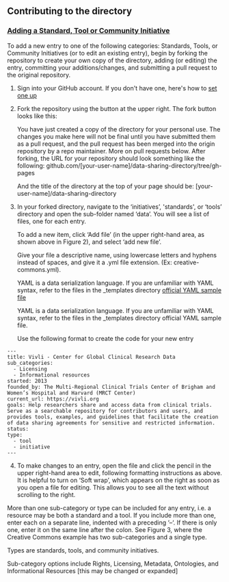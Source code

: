 ## Contributing to the directory

### [Adding a Standard, Tool or Community Initiative](https://metadata-research.github.io/data-sharing-directory/)

To add a new entry to one of the following categories: Standards, Tools, or Community Initiatives (or to edit an existing entry), begin by forking the repository to create your own copy of the directory, adding (or editing) the entry, committing your additions/changes, and submitting a pull request to the original repository.

1. Sign into your GitHub account.
   If you don't have one, here's how to [set one up](https://github.com/join)

2. Fork the repository using the button at the upper right. The fork button looks like this:
   
   You have just created a copy of the directory for your personal use. The changes you make here will not be final
   until you have submitted them as a pull request, and the pull    request has been merged into the origin repository
   by a repo maintainer. More on pull requests below. 
   After forking, the URL for your repository should look something like the following:
   github.com/[your-user-name]/data-sharing-directory/tree/gh-pages

   And the title of the directory at the top of your page should be: 
   [your-user-name]/data-sharing-directory

3. In your forked directory, navigate to the ‘initiatives’, 'standards', or ‘tools’ directory and open
   the sub-folder named ‘data’. You will see a list of files, one for each entry. 

   To add a new item, click ‘Add file’ (in the upper right-hand area, as shown above in Figure 2), and select ‘add new file’. 
   
   Give your file a descriptive name, using lowercase letters and hyphens instead of spaces, and give it a .yml file extension. (Ex: creative-commons.yml).

   YAML is a data serialization language. If you are unfamiliar with YAML syntax, refer to the files in the _templates directory [official YAML sample file](http://www.yaml.org/start.html)

   YAML is a data serialization language. If you are unfamiliar with YAML syntax, refer to the files in the _templates directory official YAML sample file.
   
   Use the following format to create the code for your new entry
   
~~~
---
title: Vivli - Center for Global Clinical Research Data
sub_categories:
  - Licensing
  - Informational resources
started: 2013
founded_by: The Multi-Regional Clinical Trials Center of Brigham and
Women’s Hospital and Harvard (MRCT Center)
current_url: https://vivli.org
goals: Help researchers share and access data from clinical trials.
Serve as a searchable repository for contributors and users, and
provides tools, examples, and guidelines that facilitate the creation
of data sharing agreements for sensitive and restricted information.
status:
type:
  - tool
  - initiative
---

~~~

   

 4. To make changes to an entry, open the file and click the pencil in the upper right-hand area to edit, following formatting 
    instructions as above. It is helpful to turn on ‘Soft wrap’, which appears on the right as soon as you open a file for editing. This allows you to see all the text without scrolling to the right.
   
   More than one sub-category or type can be included for any entry, i.e. a resource may be both a standard and a tool. If you include more than one, enter each on a separate line, indented with a preceding ‘–‘. If there is only one, enter it on the same line after the colon. See Figure 3, where the Creative Commons example has two sub-categories and a single type.
   
   Types are standards, tools, and community initiatives.

   Sub-category options include Rights, Licensing, Metadata, Ontologies, and Informational Resources [this may be changed or expanded]
